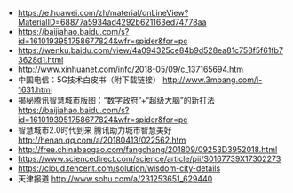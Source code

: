 * https://e.huawei.com/zh/material/onLineView?MaterialID=68877a5934ad4292b621163ed74778aa
* https://baijiahao.baidu.com/s?id=1610193951758677824&wfr=spider&for=pc
* https://wenku.baidu.com/view/4a094325ce84b9d528ea81c758f5f61fb73628d1.html
* http://www.xinhuanet.com/info/2018-05/09/c_137165694.htm
* 中国电信：5G技术白皮书（附下载链接） http://www.3mbang.com/i-1631.html
* 揭秘腾讯智慧城市版图：“数字政府”+“超级大脑”的新打法 https://baijiahao.baidu.com/s?id=1610193951758677824&wfr=spider&for=pc
* 智慧城市2.0时代到来 腾讯助力城市智慧美好 http://henan.qq.com/a/20180413/022562.htm
* http://free.chinabaogao.com/fangchang/201809/09253D3952018.html
* https://www.sciencedirect.com/science/article/pii/S0167739X17302273
* https://cloud.tencent.com/solution/wisdom-city-details
* 天津报道 http://www.sohu.com/a/231253651_629440
